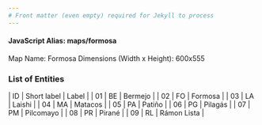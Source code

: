 ```yaml
---
# Front matter (even empty) required for Jekyll to process
---
```


#### JavaScript Alias: maps/formosa

Map Name: Formosa
Dimensions (Width x Height): 600x555

### List of Entities

| ID  | Short label | Label        |
| 01  | BE          | Bermejo      |
| 02  | FO          | Formosa      |
| 03  | LA          | Laishi       |
| 04  | MA          | Matacos      |
| 05  | PA          | Patiño       |
| 06  | PG          | Pilagás      |
| 07  | PM          | Pilcomayo    |
| 08  | PR          | Pirané       |
| 09  | RL          | Rámon Lista  |

